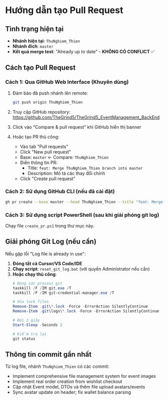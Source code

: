 # Hướng dẫn tạo Pull Request

## Tình trạng hiện tại
- **Nhánh hiện tại**: `ThuNghiem_Thien`
- **Nhánh đích**: `master`
- **Kết quả merge test**: "Already up to date" - **KHÔNG CÓ CONFLICT** ✅

## Cách tạo Pull Request

### Cách 1: Qua GitHub Web Interface (Khuyên dùng)

1. Đảm bảo đã push nhánh lên remote:
   ```bash
   git push origin ThuNghiem_Thien
   ```

2. Truy cập GitHub repository:
   https://github.com/TheGrind5/TheGrind5_EventManagement_BackEnd

3. Click vào "Compare & pull request" khi GitHub hiển thị banner

4. Hoặc tạo PR thủ công:
   - Vào tab "Pull requests"
   - Click "New pull request"
   - Base: `master` ← Compare: `ThuNghiem_Thien`
   - Điền thông tin PR:
     - Title: `feat: Merge ThuNghiem_Thien branch into master`
     - Description: Mô tả các thay đổi chính
   - Click "Create pull request"

### Cách 2: Sử dụng GitHub CLI (nếu đã cài đặt)

```bash
gh pr create --base master --head ThuNghiem_Thien --title "feat: Merge ThuNghiem_Thien branch into master" --body "Merge nhánh ThuNghiem_Thien vào master"
```

### Cách 3: Sử dụng script PowerShell (sau khi giải phóng git log)

Chạy file `create_pr.ps1` trong thư mục này.

## Giải phóng Git Log (nếu cần)

Nếu gặp lỗi "Log file is already in use":

1. **Đóng tất cả Cursor/VS Code/IDE**
2. **Chạy script**: `reset_git_log.bat` (với quyền Administrator nếu cần)
3. **Hoặc chạy thủ công**:
   ```powershell
   # Dừng các process git
   taskkill /F /IM git.exe /T
   taskkill /F /IM git-credential-manager.exe /T
   
   # Xóa lock files
   Remove-Item .git\*.lock -Force -ErrorAction SilentlyContinue
   Remove-Item .git\logs\*.lock -Force -ErrorAction SilentlyContinue
   
   # Đợi 2 giây
   Start-Sleep -Seconds 2
   
   # Kiểm tra lại
   git status
   ```

## Thông tin commit gần nhất

Từ log file, nhánh `ThuNghiem_Thien` có các commit:
- Implement comprehensive file management system for event images
- Implement real order creation from wishlist checkout
- Cập nhật Event model, DTOs và thêm file upload avatars/events
- Sync avatar update on header; fix wallet balance parsing


